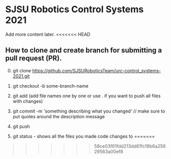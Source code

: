 # SJSU Robotics Control Systems 2021

Add more content later.
<<<<<<< HEAD

## How to clone and create branch for submitting a pull request (PR).

0. git clone https://github.com/SJSURoboticsTeam/urc-control_systems-2021.git
1. git checkout -b some-branch-name
2. git add (add file names one by one or use . if you want to push all files with changes)
3. git commit -m 'something describing what you changed' // make sure to put quotes around the description message
4. git push

5. git status - shows all the files you made code changes to
=======
>>>>>>> 58ce03f61fdd213dd61fc18b6a25629563a00ef8
